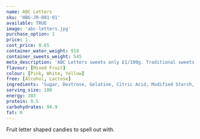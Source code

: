 ```yaml
---
name: ABC Letters
sku: 'HBG-JR-001-01'
available: TRUE
image: 'abc-letters.jpg'
purchase_option: 1
price: 1
cost_price: 0.65
container_water_weight: 919
container_sweets_weight: 545
meta_description: 'ABC Letters sweets only £1/100g. Traditional sweets and more at Humbugs Confectionery Store. Specialists in satisfying your sweet tooth!'
flavour: [Mixed Fruit]
colour: [Pink, White, Yellow]
free: [Alcohol, Lactose]
ingredients: 'Sugar, Dextrose, Gelatine, Citric Acid, Modified Starch, Colours: E100, E120'
serving_size: 100
energy: 383
protein: 0.5
carbohydrates: 94.9
fat: 0
---
```

Fruit letter shaped candies to spell out with.